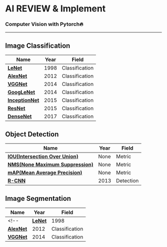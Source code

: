 # AI REVIEW & Implement

###  Computer Vision with Pytorch🔥
<hr>

## Image Classification

|Name|Year|Field|
|---|---|---|
|**[LeNet](https://blog.naver.com/qkrdnjsrl0628/222809194992)**|1998|Classification|
|**[AlexNet](https://blog.naver.com/qkrdnjsrl0628/222813177209)**|2012|Classification|
|**[VGGNet](https://blog.naver.com/qkrdnjsrl0628/222813654254)**|2014|Classification|
|**[GoogLeNet](https://blog.naver.com/qkrdnjsrl0628/222817390908)**|2014|Classification|
|**[InceptionNet](https://blog.naver.com/qkrdnjsrl0628/222827718753)**|2015|Classification|
|**[ResNet](https://blog.naver.com/qkrdnjsrl0628/222828002244)**|2015|Classification|
|**[DenseNet](https://blog.naver.com/qkrdnjsrl0628/222831048488)**|2017|Classification|


## Object Detection

|Name|Year|Field|
|---|---|---|
|**[IOU(Intersection Over Union)](https://blog.naver.com/qkrdnjsrl0628/222815344155)**|None|Metric|
|**[NMS(None Maximum Suppression)](https://blog.naver.com/qkrdnjsrl0628/222815369995)**|None|Metric|
|**[mAP(Mean Average Precision)](https://blog.naver.com/qkrdnjsrl0628/222815918455)**|None|Metric|
|**[R-CNN](https://blog.naver.com/qkrdnjsrl0628/222818945250)**|2013|Detection|

## Image Segmentation

|Name|Year|Field|
|---|---|---|
<!--|**[LeNet](https://blog.naver.com/qkrdnjsrl0628/222809194992)**|1998|Classification|
|**[AlexNet](https://blog.naver.com/qkrdnjsrl0628/222813177209)**|2012|Classification|
|**[VGGNet](https://blog.naver.com/qkrdnjsrl0628/222813654254)**|2014|Classification|-->

